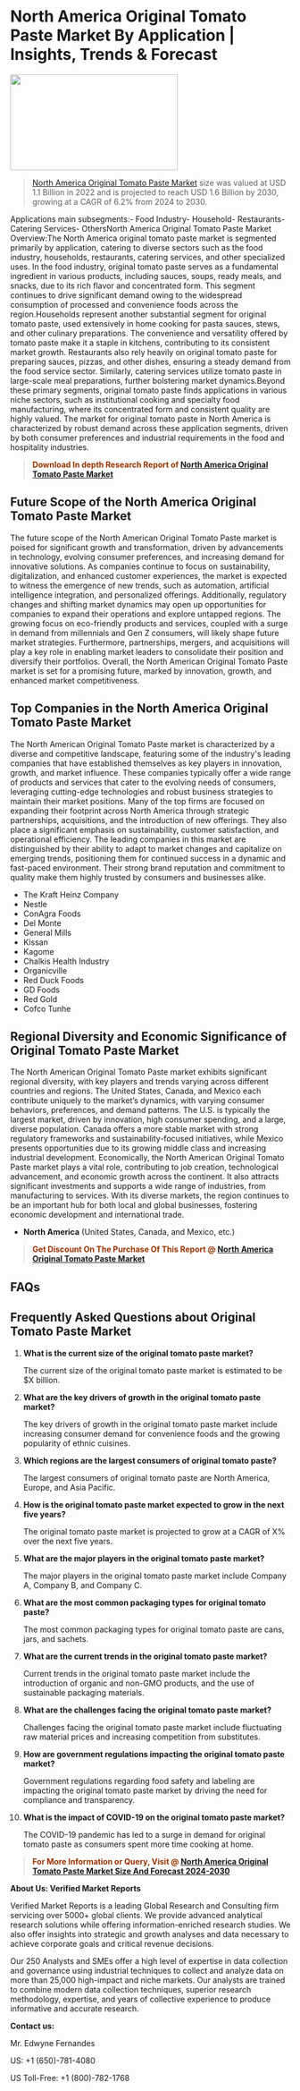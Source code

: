 <p><h1>North America Original Tomato Paste Market By Application | Insights, Trends & Forecast</h1><p><img class="aligncenter size-medium wp-image-105565" src="https://ffe5etoiles.com/wp-content/uploads/2025/01/MST7-300x171.png" alt="" width="300" height="171" /></p><blockquote><p><a href="https://www.verifiedmarketreports.com/download-sample/?rid=383742&utm_source=Github-NA&utm_medium=386" target="_blank">North America Original Tomato Paste Market</a>  size was valued at USD 1.1 Billion in 2022 and is projected to reach USD 1.6 Billion by 2030, growing at a CAGR of 6.2% from 2024 to 2030.</p></blockquote>Applications main subsegments:- Food Industry- Household- Restaurants- Catering Services- OthersNorth America Original Tomato Paste Market Overview:The North America original tomato paste market is segmented primarily by application, catering to diverse sectors such as the food industry, households, restaurants, catering services, and other specialized uses. In the food industry, original tomato paste serves as a fundamental ingredient in various products, including sauces, soups, ready meals, and snacks, due to its rich flavor and concentrated form. This segment continues to drive significant demand owing to the widespread consumption of processed and convenience foods across the region.Households represent another substantial segment for original tomato paste, used extensively in home cooking for pasta sauces, stews, and other culinary preparations. The convenience and versatility offered by tomato paste make it a staple in kitchens, contributing to its consistent market growth. Restaurants also rely heavily on original tomato paste for preparing sauces, pizzas, and other dishes, ensuring a steady demand from the food service sector. Similarly, catering services utilize tomato paste in large-scale meal preparations, further bolstering market dynamics.Beyond these primary segments, original tomato paste finds applications in various niche sectors, such as institutional cooking and specialty food manufacturing, where its concentrated form and consistent quality are highly valued. The market for original tomato paste in North America is characterized by robust demand across these application segments, driven by both consumer preferences and industrial requirements in the food and hospitality industries.</p><blockquote><p><span style="color: #993300;"><strong>Download In depth Research Report of <a href="https://www.verifiedmarketreports.com/download-sample/?rid=383742&utm_source=Github-NA&utm_medium=386">North America Original Tomato Paste Market</a></strong></span></p></blockquote><h2>Future Scope of the North America Original Tomato Paste Market</h2><p>The future scope of the North American Original Tomato Paste market is poised for significant growth and transformation, driven by advancements in technology, evolving consumer preferences, and increasing demand for innovative solutions. As companies continue to focus on sustainability, digitalization, and enhanced customer experiences, the market is expected to witness the emergence of new trends, such as automation, artificial intelligence integration, and personalized offerings. Additionally, regulatory changes and shifting market dynamics may open up opportunities for companies to expand their operations and explore untapped regions. The growing focus on eco-friendly products and services, coupled with a surge in demand from millennials and Gen Z consumers, will likely shape future market strategies. Furthermore, partnerships, mergers, and acquisitions will play a key role in enabling market leaders to consolidate their position and diversify their portfolios. Overall, the North American Original Tomato Paste market is set for a promising future, marked by innovation, growth, and enhanced market competitiveness.</p><h2>Top Companies in the North America Original Tomato Paste Market</h2><p>The North American Original Tomato Paste market is characterized by a diverse and competitive landscape, featuring some of the industry's leading companies that have established themselves as key players in innovation, growth, and market influence. These companies typically offer a wide range of products and services that cater to the evolving needs of consumers, leveraging cutting-edge technologies and robust business strategies to maintain their market positions. Many of the top firms are focused on expanding their footprint across North America through strategic partnerships, acquisitions, and the introduction of new offerings. They also place a significant emphasis on sustainability, customer satisfaction, and operational efficiency. The leading companies in this market are distinguished by their ability to adapt to market changes and capitalize on emerging trends, positioning them for continued success in a dynamic and fast-paced environment. Their strong brand reputation and commitment to quality make them highly trusted by consumers and businesses alike.</p><p><ul><li>The Kraft Heinz Company </li><li> Nestle </li><li> ConAgra Foods </li><li> Del Monte </li><li> General Mills </li><li> Kissan </li><li> Kagome </li><li> Chalkis Health Industry </li><li> Organicville </li><li> Red Duck Foods </li><li> GD Foods </li><li> Red Gold </li><li> Cofco Tunhe</li></ul></p><h2>Regional Diversity and Economic Significance of Original Tomato Paste Market</h2><p>The North American Original Tomato Paste market exhibits significant regional diversity, with key players and trends varying across different countries and regions. The United States, Canada, and Mexico each contribute uniquely to the market’s dynamics, with varying consumer behaviors, preferences, and demand patterns. The U.S. is typically the largest market, driven by innovation, high consumer spending, and a large, diverse population. Canada offers a more stable market with strong regulatory frameworks and sustainability-focused initiatives, while Mexico presents opportunities due to its growing middle class and increasing industrial development. Economically, the North American Original Tomato Paste market plays a vital role, contributing to job creation, technological advancement, and economic growth across the continent. It also attracts significant investments and supports a wide range of industries, from manufacturing to services. With its diverse markets, the region continues to be an important hub for both local and global businesses, fostering economic development and international trade.</p><ul>    <li><strong>North America</strong> (United States, Canada, and Mexico, etc.)</li></ul><blockquote><p><span style="color: #993300;"><strong>Get Discount On The Purchase Of This Report @ <a href="https://www.verifiedmarketreports.com/ask-for-discount/?rid=383742&utm_source=Github-NA&utm_medium=386">North America Original Tomato Paste Market</a></strong></span></p></blockquote><h2>FAQs</h2><p>  <h2>Frequently Asked Questions about Original Tomato Paste Market</h1>  <ol>    <li>      <strong>What is the current size of the original tomato paste market?</div><div></strong>      <p>The current size of the original tomato paste market is estimated to be $X billion.</p>    </li>    <li>      <strong>What are the key drivers of growth in the original tomato paste market?</div><div></strong>      <p>The key drivers of growth in the original tomato paste market include increasing consumer demand for convenience foods and the growing popularity of ethnic cuisines.</p>    </li>    <li>      <strong>Which regions are the largest consumers of original tomato paste?</div><div></strong>      <p>The largest consumers of original tomato paste are North America, Europe, and Asia Pacific.</p>    </li>    <li>      <strong>How is the original tomato paste market expected to grow in the next five years?</div><div></strong>      <p>The original tomato paste market is projected to grow at a CAGR of X% over the next five years.</p>    </li>    <li>      <strong>What are the major players in the original tomato paste market?</div><div></strong>      <p>The major players in the original tomato paste market include Company A, Company B, and Company C.</p>    </li>    <li>      <strong>What are the most common packaging types for original tomato paste?</div><div></strong>      <p>The most common packaging types for original tomato paste are cans, jars, and sachets.</p>    </li>    <li>      <strong>What are the current trends in the original tomato paste market?</div><div></strong>      <p>Current trends in the original tomato paste market include the introduction of organic and non-GMO products, and the use of sustainable packaging materials.</p>    </li>    <li>      <strong>What are the challenges facing the original tomato paste market?</div><div></strong>      <p>Challenges facing the original tomato paste market include fluctuating raw material prices and increasing competition from substitutes.</p>    </li>    <li>      <strong>How are government regulations impacting the original tomato paste market?</div><div></strong>      <p>Government regulations regarding food safety and labeling are impacting the original tomato paste market by driving the need for compliance and transparency.</p>    </li>    <li>      <strong>What is the impact of COVID-19 on the original tomato paste market?</div><div></strong>      <p>The COVID-19 pandemic has led to a surge in demand for original tomato paste as consumers spent more time cooking at home.</p>    </li>  </ol></body></html></p><blockquote><p><span style="color: #993300;"><strong>For More Information or Query, Visit @ <a href="https://www.verifiedmarketreports.com/product/original-tomato-paste-market/">North America Original Tomato Paste Market Size And Forecast 2024-2030</a></strong></span></p></blockquote><p><strong>About Us: Verified Market Reports</strong></p><p>Verified Market Reports is a leading Global Research and Consulting firm servicing over 5000+ global clients. We provide advanced analytical research solutions while offering information-enriched research studies. We also offer insights into strategic and growth analyses and data necessary to achieve corporate goals and critical revenue decisions.</p><p>Our 250 Analysts and SMEs offer a high level of expertise in data collection and governance using industrial techniques to collect and analyze data on more than 25,000 high-impact and niche markets. Our analysts are trained to combine modern data collection techniques, superior research methodology, expertise, and years of collective experience to produce informative and accurate research.</p><p><strong>Contact us:</strong></p><p>Mr. Edwyne Fernandes</p><p>US: +1 (650)-781-4080</p><p>US Toll-Free: +1 (800)-782-1768</p>
